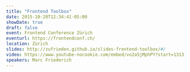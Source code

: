 ```yaml
---
title: "Frontend Toolbox"
date: 2015-10-20T12:34:41-05:00
showDate: true
draft: false
event: Frontend Conference Zürich
eventurl: https://frontendconf.ch/
location: Zürich
slides: http://zufrieden.github.io/slides-frontend-toolbox/#/
video: https://www.youtube-nocookie.com/embed/vo2a5jMphPY?start=1313
speakers: Marc Friederich
---
```

